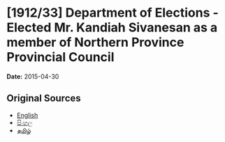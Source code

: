 # [1912/33] Department of Elections - Elected Mr. Kandiah Sivanesan as a member of Northern Province Provincial Council

**Date:** 2015-04-30

## Original Sources

- [English](https://documents.gov.lk/view/extra-gazettes/2015/4/1912-33_E.pdf)
- [සිංහල](https://documents.gov.lk/view/extra-gazettes/2015/4/1912-33_S.pdf)
- [தமிழ்](https://documents.gov.lk/view/extra-gazettes/2015/4/1912-33_T.pdf)
